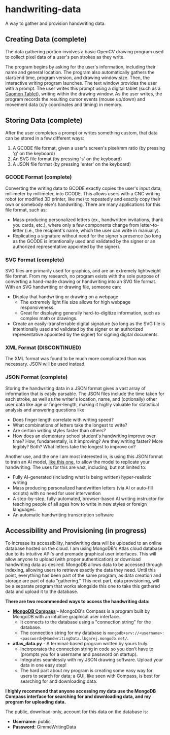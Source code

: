 # handwriting-data
A way to gather and provision handwriting data.

## Creating Data (complete)
The data gathering portion involves a basic OpenCV drawing program used to collect pixel data of a user's pen strokes as they write. 

The program begins by asking for the user's information, including their name and general location. The program also automatically gathers the start/end time, program version, and drawing window size. Then, the interactive writing program launches. The text window provides the user with a prompt. The user writes this prompt using a digital tablet (such as a [Gaomon Tablet](https://gaomon.net/)), writing within the drawing window. As the user writes, the program records the resulting cursor events (mouse up/down) and movement data (x/y coordinates and timing) in memory.

## Storing Data (complete)
After the user completes a prompt or writes something custom, that data can be stored in a few different ways:
1. A GCODE file format, given a user's screen's pixel/mm ratio (by pressing 'g' on the keyboard)
2. An SVG file format (by pressing 's' on the keyboard)
3. A JSON file format (by pressing 'enter' on the keyboard)

### GCODE Format (complete)
Converting the writing data to GCODE exactly copies the user's input data, millimeter by millimeter, into GCODE. This allows users with a CNC writing robot (or modified 3D printer, like me) to repeatedly and exactly copy their own or somebody else's handwriting. There are many applications for this file format, such as:
* Mass-producing personalized letters (ex., handwritten invitations, thank you cards, etc.), where only a few components change from letter-to-letter (i.e., the recipient's name, which the user can write in manually).
* Replicating a signature without need for the signer's presence (so long as the GCODE is intentionally used and validated by the signer or an authorized representative appointed by the signer).

### SVG Format (complete)
SVG files are primarily used for graphics, and are an extremely lightweight file format. From my research, no program exists with the sole purpose of converting a hand-made drawing or handwriting into an SVG file format. With an SVG handwriting or drawing file, someone can:
* Display that handwriting or drawing on a webpage
  * The extremely light file size allows for high webpage responsiveness.
  * Great for displaying generally hard-to-digitize information, such as complex math or drawings.
* Create an easily-transferrable digital signature (so long as the SVG file is intentionally used and validated by the signer or an authorized representative appointed by the signer) for signing digital documents.

### XML Format (DISCONTINUED)
The XML format was found to be much more complicated than was necessary. JSON will be used instead.

### JSON Format (complete)
Storing the handwriting data in a JSON format gives a vast array of information that is easily parsable. The JSON files include the time taken for each stroke, as well as the writer's location, name, and (optionally) other user data like age or finger-length, making it highly valuable for statistical analysis and answering questions like: 
* Does finger length correlate with writing speed? 
* What combinations of letters take the longest to write? 
* Are certain writing styles faster than others?
* How does an elementary school student's handwriting improve over time? How, fundamentally, is it improving? Are they writing faster? More legibly? Both? What letters take the longest to improve on?

Another use, and the one I am most interested in, is using this JSON format to train an AI model, [like this one](https://github.com/sjvasquez/handwriting-synthesis), to allow the model to replicate your handwriting. The uses for this are vast, including, but not limited to:
* Fully AI-generated (including what is being written) hyper-realistic writing
* Mass producing personalized handwritten letters (via AI or auto-fill scripts) with no need for user intervention
* A step-by-step, fully-automated, browser-based AI writing instructor for teaching people of all ages how to write in new styles or foreign languages.
* An automatic handwriting transcription software

## Accessibility and Provisioning (in progress)
To increase its accessibility, handwriting data will be uploaded to an online database hosted on the cloud. I am using MongoDB's Atlas cloud database due to its intuitive API's and premade graphical user interfaces. This will allow anyone to upload (with proper authentication) or download handwriting data as desired. MongoDB allows data to be accessed through indexing, allowing users to retrieve exactly the data they need. Until this point, everything has been part of the same program, as data creation and storage are part of data "gathering." This next part, data provisioning, will be a separate program that works alongside this one to take this gathered data and upload it to the database. 

**There are two recommended ways to access the handwriting data:**
* [**MongoDB Compass**](https://www.mongodb.com/try/download/compass) - MongoDB's Compass is a program built by MongoDB with an intuitive graphical user interface.
  * It connects to the database using a "connection string" for the database.
  * The connection string for my database is ```mongodb+srv://<username>:<password>@HandwritingData.lbgarej.mongodb.net/```.
* **atlas_data.py** - A terminal-based program written by yours truly.
  * Incorporates the connection string in code so you don't have to (prompts you for a username and password on startup).
  * Integrates seamlessly with my JSON drawing software. Upload your data in one easy step!
  * The hard part about my program is creating some easy way for users to search for data; a GUI, like seen with Compass, is best for searching for and downloading data.

**I highly recommend that anyone accessing my data use the MongoDB Compass interface for searching for and downloading data, and my program for uploading data.**

The public, download-only, account for this data on the database is:
* **Username:** public
* **Password:** GimmeWritingData
